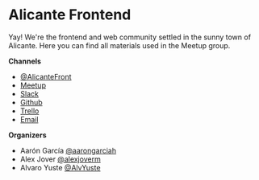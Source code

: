 # Alicante Frontend

Yay! We're the frontend and web community settled in the sunny town of Alicante. Here you can find all materials used in the Meetup group.

**Channels**
- [@AlicanteFront](https://twitter.com/AlicanteFront)
- [Meetup](https://www.meetup.com/Alicante-Frontend/)
- [Slack](https://alicante-frontend.slack.com)
- [Github](https://github.com/AlicanteFrontend)
- [Trello](https://goo.gl/LYEX5D)
- [Email](mailto:alicante.frontend@gmail.com)

**Organizers**
- Aarón García [@aarongarciah](https://twitter.com/aarongarciah)
- Alex Jover [@alexjoverm](https://twitter.com/alexjoverm)
- Alvaro Yuste [@AlvYuste](https://twitter.com/AlvYuste)
